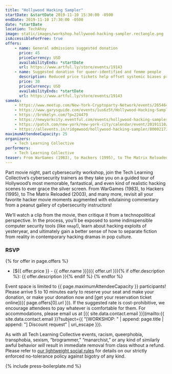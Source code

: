 ```yaml
---
title: "Hollywood Hacking Sampler"
startDate: &startDate 2019-11-10 15:30:00 -0500
endDate: 2019-11-10 17:30:00 -0500
date: *startDate
location: TechAhoy
image: static/images/workshop.hollywood-hacking-sampler.rectangle.png
isAccessibleForFree: true
offers:
    - name: General admissions suggested donation
      price: 45
      priceCurrency: USD
      availabilityEnds: *startDate
      url: https://www.artful.ly/store/events/19143
    - name: Suggested donation for queer-identified and femme people
      description: Reduced price tickets help offset systemic biases prevalent in society and especially in the cybersecurity industry.
      price: 30
      priceCurrency: USD
      availabilityEnds: *startDate
      url: https://www.artful.ly/store/events/19143
sameAs:
    - https://www.meetup.com/New-York-Cryptoparty-Network/events/265464831/
    - https://www.garysguide.com/events/1us6z5t/Hollywood-Hacking-Sampler
    - https://brokelyn.com/?p=224479
    - https://newyorkcity.eventful.com/events/hollywood-hacking-sampler-/E0-001-131293967-0
    - https://patch.com/new-york/new-york-city/calendar/event/20191110/661910/hollywood-hacking-sampler
    - https://allevents.in/ridgewood/hollywood-hacking-sampler/80002173934205
maximumAttendeeCapacity: 25
organizers:
    - Tech Learning Collective
performers:
    - Tech Learning Collective
teaser: From WarGames (1983), to Hackers (1995), to The Matrix Reloaded (2003), and many more, revisit all your favorite hacker movie moments augmented with edutaining commentary from a peanut gallery of cybersecurity instructors!
---
```


Part movie night, part cybersecurity workshop, join the Tech Learning Collective&rsquo;s cybersecurity trainers as they take you on a guided tour of Hollywood&rsquo;s most memorable, fantastical, and even kind of realistic hacking scenes to ever grace the silver screen. From WarGames (1983), to Hackers (1995), to The Matrix Reloaded (2003), and many more, revisit all your favorite hacker movie moments augmented with edutaining commentary from a peanut gallery of cybersecurity instructors!

We&rsquo;ll watch a clip from the movie, then critique it from a technopolitical perspective. In the process, you&rsquo;ll be exposed to some indinspensible computer security tools (like `nmap`!), learn about hacking exploits of yesteryear, and ultimately gain a better sense of how to separate fiction from reality in contemporary hacking dramas in pop culture.

### RSVP

{% for offer in page.offers %}
* [${{ offer.price }} - {{ offer.name }}]({{ offer.url }}){% if offer.description %}: {{ offer.description }}{% endif %}
{% endfor %}

Event space is limited to {{ page.maximumAttendeeCapacity }} participants! Please arrive 5 to 10 minutes early to reserve your seat and make your donation, or make your donation now and [get your reservation ticket online]({{ page.offers[0].url }}). If the suggested rate is cost-prohibitive, we encourage attendees to pay whatever is comfortable for them. For accommodations, please email us at [{{ site.data.contact.email }}](mailto:{{ site.data.contact.email }}?subject={{ "[WORKSHOP: " | append: page.title | append: "] Discount request" | uri_escape }}).

As with all Tech Learning Collective events, racism, queerphobia, transphobia, sexism, &ldquo;brogrammer,&rdquo; &ldquo;manarchist,&rdquo; or any kind of similarly awful behavior *will* result in immediate removal from class without a refund. Please refer to [our lightweight social rules](https://github.com/AnarchoTechNYC/meta/wiki/Social-rules) for details on our strictly enforced no-tolerance policy against bigotry of any kind.

{% include press-boilerplate.md %}
